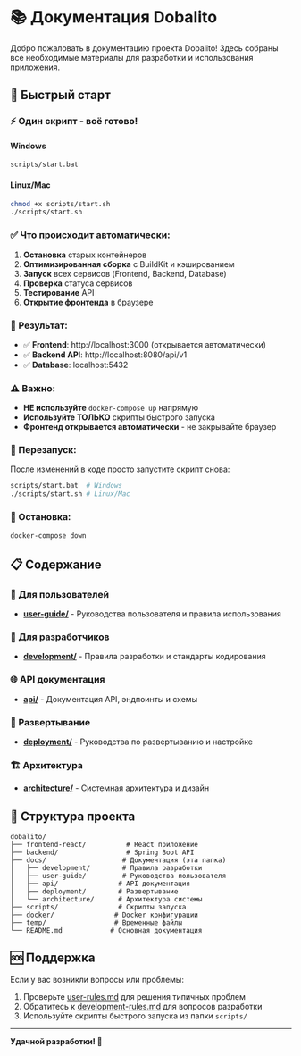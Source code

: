 # 📚 Документация Dobalito

Добро пожаловать в документацию проекта Dobalito! Здесь собраны все необходимые материалы для разработки и использования приложения.

## 🚀 Быстрый старт

### ⚡ Один скрипт - всё готово!

#### Windows
```bash
scripts/start.bat
```

#### Linux/Mac
```bash
chmod +x scripts/start.sh
./scripts/start.sh
```

### ✅ Что происходит автоматически:

1. **Остановка** старых контейнеров
2. **Оптимизированная сборка** с BuildKit и кэшированием
3. **Запуск** всех сервисов (Frontend, Backend, Database)
4. **Проверка** статуса сервисов
5. **Тестирование** API
6. **Открытие фронтенда** в браузере

### 🎯 Результат:

- ✅ **Frontend**: http://localhost:3000 (открывается автоматически)
- ✅ **Backend API**: http://localhost:8080/api/v1
- ✅ **Database**: localhost:5432

### ⚠️ Важно:

- **НЕ используйте** `docker-compose up` напрямую
- **Используйте ТОЛЬКО** скрипты быстрого запуска
- **Фронтенд открывается автоматически** - не закрывайте браузер

### 🔄 Перезапуск:

После изменений в коде просто запустите скрипт снова:
```bash
scripts/start.bat  # Windows
./scripts/start.sh # Linux/Mac
```

### 🛑 Остановка:

```bash
docker-compose down
```

## 📋 Содержание

### 👤 Для пользователей
- **[user-guide/](user-guide/)** - Руководства пользователя и правила использования

### 🔧 Для разработчиков
- **[development/](development/)** - Правила разработки и стандарты кодирования

### 🌐 API документация
- **[api/](api/)** - Документация API, эндпоинты и схемы

### 🚀 Развертывание
- **[deployment/](deployment/)** - Руководства по развертыванию и настройке

### 🏗️ Архитектура
- **[architecture/](architecture/)** - Системная архитектура и дизайн

## 📁 Структура проекта

```
dobalito/
├── frontend-react/          # React приложение
├── backend/                 # Spring Boot API
├── docs/                   # Документация (эта папка)
│   ├── development/        # Правила разработки
│   ├── user-guide/         # Руководства пользователя
│   ├── api/               # API документация
│   ├── deployment/        # Развертывание
│   └── architecture/      # Архитектура системы
├── scripts/               # Скрипты запуска
├── docker/               # Docker конфигурации
├── temp/                 # Временные файлы
└── README.md            # Основная документация
```

## 🆘 Поддержка

Если у вас возникли вопросы или проблемы:

1. Проверьте [user-rules.md](user-rules.md) для решения типичных проблем
2. Обратитесь к [development-rules.md](development-rules.md) для вопросов разработки
3. Используйте скрипты быстрого запуска из папки `scripts/`

---

**Удачной разработки! 🎉**
